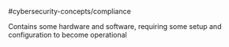 #cybersecurity-concepts/compliance 

Contains some hardware and software, requiring some setup and configuration to become operational